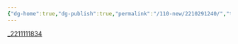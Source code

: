 ```yaml
---
{"dg-home":true,"dg-publish":true,"permalink":"/110-new/2210291240/","tags":"gardenEntry","dgPassFrontmatter":true}
---
```



[_2211111834](110-new/_2211111834.md)